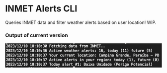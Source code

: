 # INMET Alerts CLI

Queries INMET data and filter weather alerts based on user location! WIP.

### Output of current version


![inmet-running](assets/Screenshot-inmet-alerts.png)
